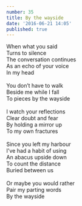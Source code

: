 ```yaml
---
number: 35
title: By the wayside
date: '2016-06-21 14:05'
published: true
---
```

When what you said<br> 
Turns to silence<br> 
The conversation continues<br>
As an echo of your voice<br>
In my head<br>
<br>
You don’t have to walk<br>
Beside me while I fall<br>
To pieces by the wayside<br>
<br>
I watch your reflections<br>
Clear doubt and fear<br>
By holding a mirror up<br> 
To my own fractures<br>
<br>
Since you left my harbour<br>
I've had a habit of using<br>
An abacus upside down<br>
To count the distance<br>
Buried between us<br>
<br>
Or maybe you would rather<br>
Pair my parting words<br>
By the wayside<br>